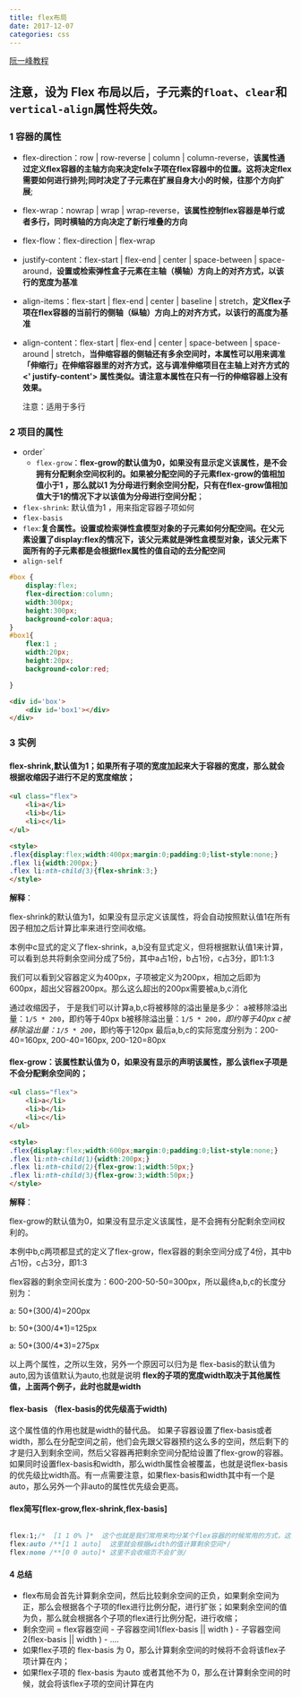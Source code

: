 ```yaml
---
title: flex布局
date: 2017-12-07 
categories: css
---
```


[阮一峰教程](http://www.ruanyifeng.com/blog/2015/07/flex-grammar.html)

## 注意，设为 Flex 布局以后，子元素的`float`、`clear`和`vertical-align`属性将失效。 

### 1 容器的属性

- flex-direction：row | row-reverse | column | column-reverse，**该属性通过定义flex容器的主轴方向来决定felx子项在flex容器中的位置。这将决定flex需要如何进行排列;同时决定了子元素在扩展自身大小的时候，往那个方向扩展**;

- flex-wrap：nowrap | wrap | wrap-reverse，**该属性控制flex容器是单行或者多行，同时横轴的方向决定了新行堆叠的方向**

- flex-flow：flex-direction |  flex-wrap

- justify-content：flex-start | flex-end | center | space-between | space-around，**设置或检索弹性盒子元素在主轴（横轴）方向上的对齐方式，以该行的宽度为基准**

- align-items：flex-start | flex-end | center | baseline | stretch，**定义flex子项在flex容器的当前行的侧轴（纵轴）方向上的对齐方式，以该行的高度为基准**

- align-content：flex-start | flex-end | center | space-between | space-around | stretch，**当伸缩容器的侧轴还有多余空间时，本属性可以用来调准「伸缩行」在伸缩容器里的对齐方式，这与调准伸缩项目在主轴上对齐方式的 <' justify-content'> 属性类似。请注意本属性在只有一行的伸缩容器上没有效果。**

  注意：适用于多行

### 2 项目的属性

- order`
  - `flex-grow`：**flex-grow的默认值为0，如果没有显示定义该属性，是不会拥有分配剩余空间权利的。如果被分配空间的子元素flex-grow的值相加值小于1 ，那么就以1 为分母进行剩余空间分配，只有在flex-grow值相加值大于1的情况下才以该值为分母进行空间分配**；
- `flex-shrink`: 默认值为1 ，用来指定容器子项如何
- `flex-basis`
- `flex`:**复合属性。设置或检索弹性盒模型对象的子元素如何分配空间。在父元素设置了display:flex的情况下，该父元素就是弹性盒模型对象，该父元素下面所有的子元素都是会根据flex属性的值自动的去分配空间**
- `align-self`

```css
#box {
    display:flex;
    flex-direction:column;
    width:300px;
    height:300px;
    background-color:aqua;
}
#box1{
    flex:1 ;
    width:20px;
    height:20px;
    background-color:red;

}
```

```html
<div id='box'>
    <div id='box1'></div>
</div>
```

### 3 实例

#### flex-shrink,默认值为1；如果所有子项的宽度加起来大于容器的宽度，那么就会根据收缩因子进行不足的宽度缩放；

```html
<ul class="flex">
    <li>a</li>
    <li>b</li>
    <li>c</li>
</ul>

<style>
.flex{display:flex;width:400px;margin:0;padding:0;list-style:none;}
.flex li{width:200px;}
.flex li:nth-child(3){flex-shrink:3;}
</style>

```

**解释**：

flex-shrink的默认值为1，如果没有显示定义该属性，将会自动按照默认值1在所有因子相加之后计算比率来进行空间收缩。

本例中c显式的定义了flex-shrink，a,b没有显式定义，但将根据默认值1来计算，可以看到总共将剩余空间分成了5份，其中a占1份，b占1份，c占3分，即1:1:3

我们可以看到父容器定义为400px，子项被定义为200px，相加之后即为600px，超出父容器200px。那么这么超出的200px需要被a,b,c消化

通过收缩因子，
于是我们可以计算a,b,c将被移除的溢出量是多少：
a被移除溢出量：`1/5 * 200`，即约等于40px
b被移除溢出量：`1/5 * 200`*，即约等于40px
c被移除溢出量：`1/5 * 200`*，即约等于120px
最后a,b,c的实际宽度分别为：200-40=160px, 200-40=160px, 200-120=80px

#### flex-grow：该属性默认值为 0，如果没有显示的声明该属性，那么该flex子项是不会分配剩余空间的；

```html
<ul class="flex">
    <li>a</li>
    <li>b</li>
    <li>c</li>
</ul>

<style>
.flex{display:flex;width:600px;margin:0;padding:0;list-style:none;}
.flex li:nth-child(1){width:200px;}
.flex li:nth-child(2){flex-grow:1;width:50px;}
.flex li:nth-child(3){flex-grow:3;width:50px;}
</style>

```

 **解释**：

flex-grow的默认值为0，如果没有显示定义该属性，是不会拥有分配剩余空间权利的。

本例中b,c两项都显式的定义了flex-grow，flex容器的剩余空间分成了4份，其中b占1份，c占3分，即1:3

flex容器的剩余空间长度为：600-200-50-50=300px，所以最终a,b,c的长度分别为：

a: 50+(300/4)=200px

b: 50+(300/4*1)=125px

a: 50+(300/4*3)=275px

 以上两个属性，之所以生效，另外一个原因可以归为是 flex-basis的默认值为 auto,因为该值默认为auto,也就是说明 **flex的子项的宽度width取决于其他属性值，上面两个例子，此时也就是width**

#### flex-basis （flex-basis的优先级高于width)

这个属性值的作用也就是width的替代品。 如果子容器设置了flex-basis或者width，那么在分配空间之前，他们会先跟父容器预约这么多的空间，然后剩下的才是归入到剩余空间，然后父容器再把剩余空间分配给设置了flex-grow的容器。 如果同时设置flex-basis和width，那么width属性会被覆盖，也就是说flex-basis的优先级比width高。有一点需要注意，如果flex-basis和width其中有一个是auto，那么另外一个非auto的属性优先级会更高。

#### flex简写[flex-grow,flex-shrink,flex-basis]

```css

flex:1;/*  [1 1 0% ]*  这个也就是我们常用来均分某个flex容器的时候常用的方式，这里的剩余空间就是整个flex容器的宽度*/
flex:auto /**[1 1 auto]  这里就会根据width的值计算剩余空间*/ 
flex:none /**[0 0 auto]* 这里不会收缩页不会扩张/
```

#### 4 总结

* flex布局会首先计算剩余空间，然后比较剩余空间的正负，如果剩余空间为正，那么会根据各个子项的flex进行比例分配，进行扩张；如果剩余空间的值为负，那么就会根据各个子项的flex进行比例分配，进行收缩；
* 剩余空间 = flex容器空间 - 子容器空间1(flex-basis || width ) - 子容器空间2(flex-basis || width ) - ....
* 如果flex子项的 flex-basis 为 0，那么计算剩余空间的时候将不会将该flex子项计算在内；
* 如果flex子项的 flex-basis 为auto 或者其他不为 0，那么在计算剩余空间的时候，就会将该flex子项的空间计算在内